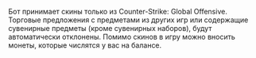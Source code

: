 Бот принимает скины только из Counter-Strike: Global Offensive. Торговые предложения с предметами из других игр или содержащие сувенирные предметы (кроме сувенирных наборов), будут автоматически отклонены. Помимо скинов в игру можно вносить монеты, которые числятся у вас на балансе.